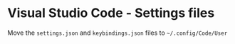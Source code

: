 # Visual Studio Code - Settings files

Move the `settings.json` and `keybindings.json` files to `~/.config/Code/User`


